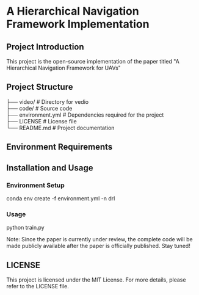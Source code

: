# A Hierarchical Navigation Framework Implementation
## Project Introduction
This project is the open-source implementation of the paper titled "A Hierarchical Navigation Framework for UAVs"
## Project Structure
├── video/               # Directory for vedio  
├── code/                # Source code  
├── environment.yml     # Dependencies required for the project  
├── LICENSE              # License file  
└── README.md            # Project documentation  
## Environment Requirements
## Installation and Usage
### Environment Setup
conda env create -f environment.yml -n drl
### Usage
python train.py

Note: Since the paper is currently under review, the complete code will be made publicly available after the paper is officially published. Stay tuned!
## LICENSE
This project is licensed under the MIT License. For more details, please refer to the LICENSE file.
